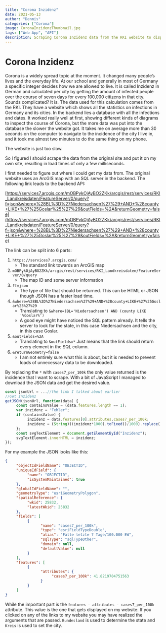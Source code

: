 ```yaml
---
title: "Corona Inzidenz"
date: 2021-05-13
author: "Dennis"
categories: ["Corona"]
image: CoronaInzidenzThumbnail.jpg
tags: ["Web App", "API"]
description: Scraping Corona Inzidenz data from the RKI website to display it on my own website.
---
```


# Corona Inzidenz

Corona is a widely spread topic at the moment. It changed many people’s lives and the everyday life. At our school and generally in most of Germany a specific integer decides how we are allowed to live. It is called Inzidenz in German and calculated per city by getting the amount of infected people over the course of seven days for every 100,000 citizens in that city. Sounds complicated? It is. The data used for this calculation comes from the RKI. They have a website which shows all the statistics on infections in Germany and its cities. In the backend lies a database with all the infections and dates. It worked really well at first, showing different kinds of diagrams to inspect the course of Corona, but the more data was put into the database the slower the website got. It takes me on average more than 30 seconds on the computer to navigate to the incidence of the city I live in, and it took me almost two minutes to do the same thing on my phone.

The website is just too slow.

So I figured I should scrape the data from the original site and put it on my own site, resulting in load times of only a few milliseconds.

I first needed to figure out where I could get my data from. The original website uses an ArcGIS map with an SQL server in the backend. The following link leads to the backend API:

[https://services7.arcgis.com/mOBPykOjAyBO2ZKk/arcgis/rest/services/RKI_Landkreisdaten/FeatureServer/0/query?f=json&where=%28BL%3D%27Niedersachsen%27%29+AND+%28county+LIKE+%27%25Goslar%25%27%29&outFields=%2A&returnGeometry=false](https://services7.arcgis.com/mOBPykOjAyBO2ZKk/arcgis/rest/services/RKI_Landkreisdaten/FeatureServer/0/query?f=json&where=%28BL%3D%27Niedersachsen%27%29+AND+%28county+LIKE+%27%25Goslar%25%27%29&outFields=%2A&returnGeometry=false)

The link can be split into 6 parts:

1. `https://services7.arcgis.com/`
    - The standard link towards an ArcGIS map
2. `mOBPykOjAyBO2ZKk/arcgis/rest/services/RKI_Landkreisdaten/FeatureServer/0/query`
    - The map ID and some server information
3. `?f=json`
    - The type of file that should be returned. This can be HTML or JSON though JSON has a faster load time.
4. `&where=%28BL%3D%27Niedersachsen%27%29+AND+%28county+LIKE+%27%25Goslar%25%27%29`
    - Translating to `&where=(BL='Niedersachsen') AND (county LIKE '%Goslar%')`
    - A good eye might have noticed the SQL pattern already. It tells the server to look for the state, in this case Niedersachsen and the city, in this case Goslar.
5. `&outFields=%2A`
    - Translating to `&outFields=*` Just means that the link should return every element in the SQL column.
6. `&returnGeometry=false`
    - I am not entirely sure what this is about, but it is needed to prevent loads of unnecessary data to be downloaded.

By replacing the `*` with `cases7_per_100k` the only value returned is the incidence that I want to scrape. With a bit of JavaScript I managed to download the JSON data and get the desired value.

```javascript
const jsonUrl = ...//the link I talked about earlier
//Get Inzidenz
getJSON(jsonUrl, function(data) {
     const containsValue = (data.features.length == 1);
     var inzidenz = "Fehler";
     if (containsValue) {
          inzidenz = data.features[0].attributes.cases7_per_100k;
          inzidenz = (String)((inzidenz*1000).toFixed()/1000).replace('.', ',');
     };
     const svgTextElement = document.getElementById("Inzidenz");
     svgTextElement.innerHTML = inzidenz;
});
```

For my example the JSON looks like this:

```json
{
     "objectIdFieldName": "OBJECTID",
     "uniqueIdField": {
          "name": "OBJECTID",
          "isSystemMaintained": true
     },
     "globalIdFieldName": "",
     "geometryType": "esriGeometryPolygon",
     "spatialReference": {
          "wkid": 25832,
          "latestWkid": 25832
     },
     "fields": [
          {
                "name": "cases7_per_100k",
                "type": "esriFieldTypeDouble",
                "alias": "Fälle letzte 7 Tage/100.000 EW",
                "sqlType": "sqlTypeOther",
                "domain": null,
                "defaultValue": null
          }
     ],
     "features": [
          {
                "attributes": {
                     "cases7_per_100k": 41.8219704751563
                }
          }
     ]
}
```

While the important part is the `features - attributes - cases7_per_100k` attribute. This value is the one that gets displayed on my website. If you clicked on any of the links to my website you may have realized the arguments that are passed. `Bundesland` is used to determine the state and `Kreis` is used to set the city.
